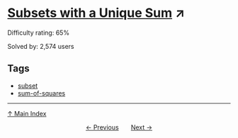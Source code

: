 # [Subsets with a Unique Sum](https://projecteuler.net/problem=201) ↗️

Difficulty rating: 65%

Solved by: 2,574 users
## Tags

- [subset](../tags/subset.md)
- [sum-of-squares](../tags/sum-of-squares.md)



---

[↑ Main Index](../README.md)


<div align=center><a href='200.md'>← Previous</a> &nbsp;&nbsp; &nbsp;&nbsp;  <a href='202.md'>Next →</a></div>

